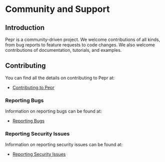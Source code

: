 # Community and Support

## Introduction

Pepr is a community-driven project. We welcome contributions of all kinds, from bug reports to feature requests to code changes. We also welcome contributions of documentation, tutorials, and examples.

## Contributing

You can find all the details on contributing to Pepr at:

* [Contributing to Pepr](../120_contribute)

### Reporting Bugs

Information on reporting bugs can be found at:

* [Reporting Bugs](010_support.md#reporting-bugs)

### Reporting Security Issues

Information on reporting security issues can be found at:

* [Reporting Security Issues](../120_contribute/040_report-security-issue.md)
